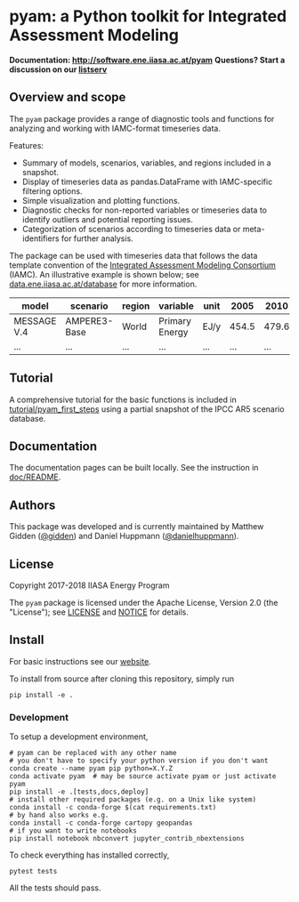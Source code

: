 pyam: a Python toolkit for Integrated Assessment Modeling
=========================================================

**Documentation: http://software.ene.iiasa.ac.at/pyam**
**Questions? Start a discussion on our [listserv](https://groups.google.com/forum/#!forum/pyam)**

Overview and scope
------------------

The ``pyam`` package provides a range of diagnostic tools and functions
for analyzing and working with IAMC-format timeseries data.

Features:
- Summary of models, scenarios, variables, and regions included in a snapshot.
- Display of timeseries data as pandas.DataFrame with IAMC-specific filtering
  options.
- Simple visualization and plotting functions.
- Diagnostic checks for non-reported variables or timeseries data to identify
  outliers and potential reporting issues.
- Categorization of scenarios according to timeseries data or meta-identifiers
  for further analysis.

The package can be used with timeseries data that follows the data template
convention of the [Integrated Assessment Modeling Consortium](http://www.globalchange.umd.edu/iamc/) (IAMC).
An illustrative example is shown below;
see [data.ene.iiasa.ac.at/database](http://data.ene.iiasa.ac.at/database/)
for more information.

| **model**    | **scenario** | **region** | **variable**   | **unit** | **2005** | **2010** | **2015** |
|--------------|--------------|------------|----------------|----------|----------|----------|----------|
| MESSAGE V.4  | AMPERE3-Base | World      | Primary Energy | EJ/y     |    454.5 |    479.6 |      ... |
| ...          | ...          | ...        | ...            | ...      |      ... |      ... |      ... |


Tutorial
--------

A comprehensive tutorial for the basic functions is included
in [tutorial/pyam_first_steps](tutorial/pyam_first_steps.ipynb)
using a partial snapshot of the IPCC AR5 scenario database.

Documentation
-------------

The documentation pages can be built locally.
See the instruction in [doc/README](doc/README.md).

Authors
-------

This package was developed and is currently maintained
by Matthew Gidden ([@gidden](https://github.com/gidden))
and Daniel Huppmann ([@danielhuppmann](https://github.com/danielhuppmann/)).

License
-------

Copyright 2017-2018 IIASA Energy Program

The ``pyam`` package is licensed
under the Apache License, Version 2.0 (the "License");
see [LICENSE](LICENSE) and [NOTICE](NOTICE.md) for details.

Install
-------

For basic instructions see our
[website](http://software.ene.iiasa.ac.at/pyam/install.html).

To install from source after cloning this repository, simply run

```
pip install -e .
```

### Development

To setup a development environment,

```
# pyam can be replaced with any other name
# you don't have to specify your python version if you don't want
conda create --name pyam pip python=X.Y.Z
conda activate pyam  # may be source activate pyam or just activate pyam
pip install -e .[tests,docs,deploy]
# install other required packages (e.g. on a Unix like system)
conda install -c conda-forge $(cat requirements.txt)
# by hand also works e.g.
conda install -c conda-forge cartopy geopandas
# if you want to write notebooks
pip install notebook nbconvert jupyter_contrib_nbextensions
```

To check everything has installed correctly,

```
pytest tests
```

All the tests should pass.
